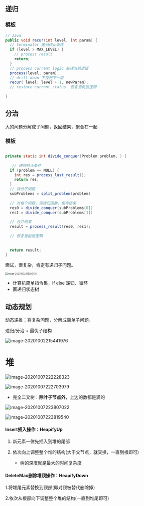 ## 递归

### 模板

```java
// Java
public void recur(int level, int param) { 
  // terminator 递归终止条件
  if (level > MAX_LEVEL) { 
    // process result 
    return; 
  }
  // process current logic 处理当前逻辑
  process(level, param); 
  // drill down 下探到下一层
  recur( level: level + 1, newParam); 
  // restore current status  恢复当前层逻辑
 
}
```

## 分治

大的问题分解成子问题，返回结果，聚合在一起

### 模板

```java

private static int divide_conquer(Problem problem, ) {
  
   // 递归终止条件
  if (problem == NULL) {
    int res = process_last_result();
    return res;     
  }
  // 拆分子问题
  subProblems = split_problem(problem)
  
  // 对每个问题，调递归函数，保存结果
  res0 = divide_conquer(subProblems[0])
  res1 = divide_conquer(subProblems[1])
  
  // 合并结果
  result = process_result(res0, res1);
  
  // 恢复当前层逻辑
    
    
  return result;
}
```



面试，很复杂，肯定有递归子问题。



<img src="https://gitee.com//chenchong0817/picture/raw/master/Aaron/20201002215021.png" alt="image-20201002215020135" style="zoom:50%;" />

- 计算机简单指令集，if else 递归、循环
- 画递归状态树

## 动态规划

动态递推：将复杂问题，分解成简单子问题。

递归/分治 + 最优子结构

![image-20201002215441976](https://gitee.com//chenchong0817/picture/raw/master/Aaron/20201002215445.png)

# 堆

![image-20201007222228323](E:\GitHub\ready-interview\md\upload\image-20201007222228323.png)

![image-20201007222703979](E:\GitHub\ready-interview\md\upload\image-20201007222703979.png)

- 完全二叉树：**除叶子节点外**，上边的数都是满的

![image-20201007223807022](E:\GitHub\ready-interview\md\upload\image-20201007223807022.png)

![image-20201007223819540](E:\GitHub\ready-interview\md\upload\image-20201007223819540.png)

#### Insert插入操作：HeapifyUp

1. 新元素一律先插入到堆的尾部

2. 依次向上调整整个堆的结构(大于父节点，就交换，一直到根即可)
   - 树的深度就是最大的时间复杂度

#### DeleteMax删除堆顶操作：HeapifyDown

1.将堆尾元素替换到顶部(即对顶被替代删除掉)

2.依次从根部向下调整整个堆的结构(一直到堆尾即可)
